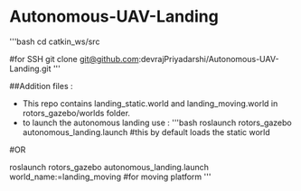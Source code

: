 # Autonomous-UAV-Landing

'''bash
cd catkin_ws/src

#for SSH
git clone git@github.com:devrajPriyadarshi/Autonomous-UAV-Landing.git
'''

##Addition files :
- This repo contains landing_static.world and landing_moving.world in rotors_gazebo/worlds folder.
- to launch the autonomous landing use :
'''bash
roslaunch rotors_gazebo autonomous_landing.launch #this by default loads the static world

#OR

roslaunch rotors_gazebo autonomous_landing.launch world_name:=landing_moving #for moving platform
'''
